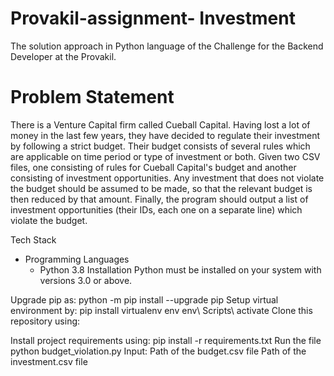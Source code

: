 # Provakil-assignment- Investment
The solution approach in Python language of the Challenge for the Backend Developer at the Provakil.

# Problem Statement
There is a Venture Capital firm called Cueball Capital. Having lost a lot of money in the last few years, they have decided to regulate their investment by following a strict budget. Their budget consists of several rules which are applicable on time period or type of investment or both. Given two CSV files, one consisting of rules for Cueball Capital's budget and another consisting of investment opportunities. Any investment that does not violate the budget should be assumed to be made, so that the relevant budget is then reduced by that amount. Finally, the program should output a list of investment opportunities (their IDs, each one on a separate line) which violate the budget.

Tech Stack
- Programming Languages
    - Python 3.8
Installation
Python must be installed on your system with versions 3.0 or above.

Upgrade pip as:
python -m pip install --upgrade pip
Setup virtual environment by:
pip install virtualenv env
env\ Scripts\ activate
Clone this repository using:

Install project requirements using:
pip install -r requirements.txt
Run the file
python budget_violation.py
Input:
Path of the budget.csv file
Path of the investment.csv file
